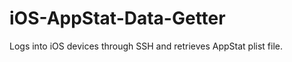 iOS-AppStat-Data-Getter
=======================

Logs into iOS devices through SSH and retrieves AppStat plist file.